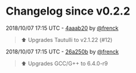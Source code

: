 # Changelog since v0.2.2

2018/10/07 17:15 UTC - [4aaab20](https://github.com/hassio-addons/addon-tautulli/commit/4aaab20794351a766524a7b006612cd7f02237f3) by [@frenck](https://github.com/frenck)
> :arrow_up: Upgrades Tautulli to v2.1.22 (#12) 

2018/10/07 17:15 UTC - [26a250b](https://github.com/hassio-addons/addon-tautulli/commit/26a250b5ac6d3949d5eebdebf7efed300bb2a522) by [@frenck](https://github.com/frenck)
> :arrow_up: Upgrades GCC/G++ to 6.4.0-r9 

